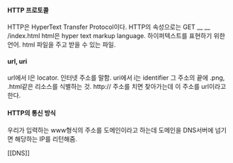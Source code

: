 #### HTTP 프로토콜
HTTP은 HyperText Transfer Protocol이다.
HTTP의 속성으로는 GET __ __ /index.html
html은 hyper text markup language. 하이퍼텍스트를 표현하기 위한 언어.
html 파일을 주고 받을 수 있는 파일.

#### url, uri
url에서 l은 locator. 인터넷 주소를 말함.
uri에서 i는 identifier 그 주소의 끝에 .png, .html같은 리소스를 식별하는 것. 
http:// 주소를 치면 찾아가는데 이 주소를 url이라고 한다.

#### HTTP의 통신 방식
우리가 입력하는 www형식의 주소를 도메인이라고 하는데 도메인을 DNS서버에 넘기면 해당하는 IP를 리턴해줌. 

[[DNS]]